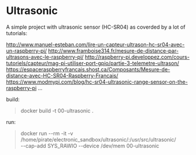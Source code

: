 # Ultrasonic

A simple project with ultrasonic sensor (HC-SR04) as coverded by a lot of
tutorials:

http://www.manuel-esteban.com/lire-un-capteur-ultrason-hc-sr04-avec-un-raspberry-pi/
http://www.framboise314.fr/mesure-de-distance-par-ultrasons-avec-le-raspberry-pi/
http://raspberry-pi.developpez.com/cours-tutoriels/capteur/mag-pi-utiliser-port-gpio/partie-3-telemetre-ultrason/
https://espaceraspberryfrancais.shost.ca/Composants/Mesure-de-distance-avec-HC-SR04-Raspberry-Francais/
https://www.modmypi.com/blog/hc-sr04-ultrasonic-range-sensor-on-the-raspberry-pi
...

build:

>  docker build -t 00-ultrasonic .


run:

>  docker run --rm -it -v /home/pirate/electronic_sandbox/ultrasonic/:/usr/src/ultrasonic/ \
>             --cap-add SYS_RAWIO --device /dev/mem 00-ultrasonic 
